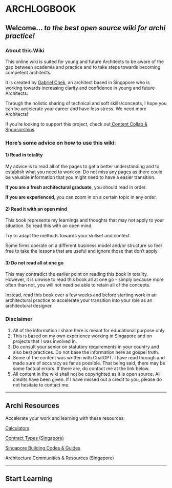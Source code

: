 # ARCHLOGBOOK

## Welcome... _**to the best open source wiki for archi practice!**_

### About this Wiki

This online wiki is suited for young and future Architects to be aware of the gap between academia and practice and to take steps towards becoming competent architects.

It is created by [Gabriel Chek](https://gabrielchek.com), an architect based in Singapore who is working towards increasing clarity and confidence in young and future Architects.

Through the holistic sharing of technical and soft skills/concepts, I hope you can be accelerate your career and have less stress. We need more Architects!

If you’re looking to support this project, check out[ Content Collab & Sponsorships](content-feedback-contribution-and-sponsorships.md)

### Here’s some advice on how to use this wiki:

#### 1) Read in totality

My advice is to read all of the pages to get a better understanding and to establish what you need to work on. Do not miss any pages as there could be valuable information that you might need to have a easier transition.

**If you are a fresh architectural graduate**, you should read in order.

**If you are experienced**, you can zoom in on a certain topic in any order.

#### 2) Read it with an open mind

This book represents my learnings and thoughts that may not apply to your situation. So read this with an open mind.

Try to adapt the methods towards your skillset and context.

Some firms operate on a different business model and/or structure so feel free to take the lessons that are useful and ignore those that don’t apply.

#### 3) Do not read all at one go

This may contradict the earlier point on reading this book in totality. However, it is unwise to read this book all at one go - simply because more often than not, you will not need be able to retain all of the concepts.

Instead, read this book over a few weeks and before starting work in an architectural practice to accelerate your transition into your role as an architectural designer.

### Disclaimer

1. All of the information I share here is meant for educational purpose only.
2. This is based on my own experience working in Singapore and on projects that I was involved in.
3. Do consult your senior on statutory requirements in your country and also best practices. Do not base the information here as gospel truth.
4. Some of the content was written with ChatGPT. I have read through and made sure of accuracy as far as possible. That being said, there may be some factual errors. If there are, do contact me at the link below.
5. All content in the wiki shall not be copyrighted as it is open source. All credits have been given. If I have missed out a credit to you, please do not hesitate to contact me.

***

## Archi Resources

Accelerate your work and learning with these resources:

[Calculators](resources/calculators.md)

[Contract Types (Singapore)](resources/contract-types-singapore.md)

[Singapore Building Codes & Guides](resources/singapore-building-codes-and-guides.md)

Architecture Communities & Resources (Singapore)



***

## Start Learning

